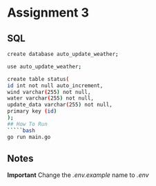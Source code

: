 # Assignment 3

## SQL

``````bash
create database auto_update_weather;

use auto_update_weather;

create table status(
id int not null auto_increment,
wind varchar(255) not null,
water varchar(255) not null,
update_data varchar(255) not null,
primary key (id)
);
## How To Run
`````bash
go run main.go
``````

## Notes

**Important**
Change the _.env.example_ name to _.env_

```

```
